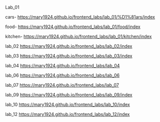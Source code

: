 Lab_01

cars-
https://mary1924.github.io/frontend_labs/lab_01/%D1%81ars/index

food-
https://mary1924.github.io/frontend_labs/lab_01/food/index

kitchen-
https://mary1924.github.io/frontend_labs/lab_01/kitchen/index

lab_02 
https://mary1924.github.io/frontend_labs/lab_02/index

lab_03
https://mary1924.github.io/frontend_labs/lab_03/index

lab_04
https://mary1924.github.io/frontend_labs/lab_04

lab_06
https://mary1924.github.io/frontend_labs/lab_06

lab_07
https://mary1924.github.io/frontend_labs/lab_07

lab_09
https://mary1924.github.io/frontend_labs/lab_09/index

lab_10
https://mary1924.github.io/frontend_labs/lab_10/index

lab_12
https://mary1924.github.io/frontend_labs/lab_12/index
